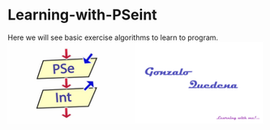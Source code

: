 # Learning-with-PSeint
Here we will see basic exercise algorithms to learn to program.
![banner-Pseint](https://raw.githubusercontent.com/GonzaloQuedena/GonzaloQuedena/main/src/pseint-banner.png)
